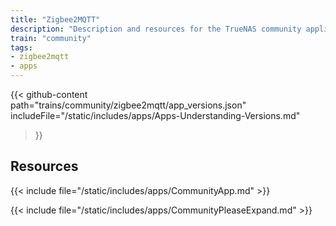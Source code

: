 ```yaml
---
title: "Zigbee2MQTT"
description: "Description and resources for the TrueNAS community application called Zigbee2MQTT."
train: "community"
tags:
- zigbee2mqtt
- apps
---
```


{{< github-content 
    path="trains/community/zigbee2mqtt/app_versions.json"
	includeFile="/static/includes/apps/Apps-Understanding-Versions.md"
>}}

## Resources

{{< include file="/static/includes/apps/CommunityApp.md" >}}

{{< include file="/static/includes/apps/CommunityPleaseExpand.md" >}}

<!--
<div class="docs-sections">

{{< doc-card title="<appname> Deployments" link="/resources/"
descr="How to deploy and configure the <appname> app." >}}

</div>
-->
